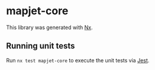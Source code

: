 # mapjet-core
This library was generated with [Nx](https://nx.dev).

## Running unit tests
Run `nx test mapjet-core` to execute the unit tests via [Jest](https://jestjs.io).
